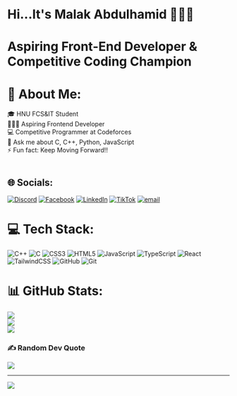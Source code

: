 # Hi...It's Malak Abdulhamid 🙋🏻‍♀
# Aspiring Front-End Developer & Competitive Coding Champion
# 💫 About Me:
🎓 HNU FCS&IT Student<br>
👩🏻‍💻 Aspiring Frontend Developer<br>
💻 Competitive Programmer at Codeforces<br>
💬 Ask me about C, C++, Python, JavaScript<br>
⚡ Fun fact: Keep Moving Forward!!<br><br>


## 🌐 Socials:
[![Discord](https://img.shields.io/badge/Discord-%237289DA.svg?logo=discord&logoColor=white)](https://discord.gg/https://discord.gg/ZgyAu8DP) [![Facebook](https://img.shields.io/badge/Facebook-%231877F2.svg?logo=Facebook&logoColor=white)](https://facebook.com/https://www.facebook.com/share/193x6xRVpj/?mibextid=qi2Omg) [![LinkedIn](https://img.shields.io/badge/LinkedIn-%230077B5.svg?logo=linkedin&logoColor=white)](https://linkedin.com/in/https://www.linkedin.com/in/malak-abdulhamid-4b639b347?utm_source=share&utm_campaign=share_via&utm_content=profile&utm_medium=android_app) [![TikTok](https://img.shields.io/badge/TikTok-%23000000.svg?logo=TikTok&logoColor=white)](https://tiktok.com/@https://www.tiktok.com/@malookaa987?_t=ZS-8xSCeGtiJqU&_r=1) [![email](https://img.shields.io/badge/Email-D14836?logo=gmail&logoColor=white)](mailto:prog.malakabdulhamid@gmail.comf) 

# 💻 Tech Stack:
![C++](https://img.shields.io/badge/c++-%2300599C.svg?style=flat-square&logo=c%2B%2B&logoColor=white) ![C](https://img.shields.io/badge/c-%2300599C.svg?style=flat-square&logo=c&logoColor=white) ![CSS3](https://img.shields.io/badge/css3-%231572B6.svg?style=flat-square&logo=css3&logoColor=white) ![HTML5](https://img.shields.io/badge/html5-%23E34F26.svg?style=flat-square&logo=html5&logoColor=white) ![JavaScript](https://img.shields.io/badge/javascript-%23323330.svg?style=flat-square&logo=javascript&logoColor=%23F7DF1E) ![TypeScript](https://img.shields.io/badge/typescript-%23007ACC.svg?style=flat-square&logo=typescript&logoColor=white) ![React](https://img.shields.io/badge/react-%2320232a.svg?style=flat-square&logo=react&logoColor=%2361DAFB) ![TailwindCSS](https://img.shields.io/badge/tailwindcss-%2338B2AC.svg?style=flat-square&logo=tailwind-css&logoColor=white) ![GitHub](https://img.shields.io/badge/github-%23121011.svg?style=flat-square&logo=github&logoColor=white) ![Git](https://img.shields.io/badge/git-%23F05033.svg?style=flat-square&logo=git&logoColor=white)
# 📊 GitHub Stats:
![](https://github-readme-stats.vercel.app/api?username=Malak-Abdulhamid&theme=neon&hide_border=false&include_all_commits=false&count_private=false)<br/>
![](https://nirzak-streak-stats.vercel.app/?user=Malak-Abdulhamid&theme=neon&hide_border=false)<br/>
![](https://github-readme-stats.vercel.app/api/top-langs/?username=Malak-Abdulhamid&theme=neon&hide_border=false&include_all_commits=false&count_private=false&layout=compact)

### ✍ Random Dev Quote
![](https://quotes-github-readme.vercel.app/api?type=horizontal&theme=radical)

---
[![](https://visitcount.itsvg.in/api?id=Malak-Abdulhamid&icon=0&color=0)](https://visitcount.itsvg.in)

<!-- Proudly created with GPRM ( https://gprm.itsvg.in ) -->
